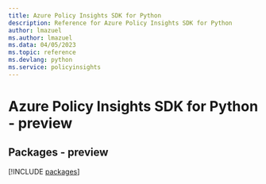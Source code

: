 ```yaml
---
title: Azure Policy Insights SDK for Python
description: Reference for Azure Policy Insights SDK for Python
author: lmazuel
ms.author: lmazuel
ms.data: 04/05/2023
ms.topic: reference
ms.devlang: python
ms.service: policyinsights
---
```

# Azure Policy Insights SDK for Python - preview
## Packages - preview
[!INCLUDE [packages](policy-insights-index.md)]